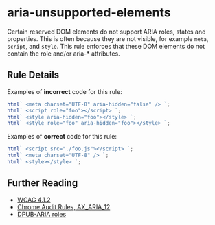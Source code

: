 # aria-unsupported-elements

Certain reserved DOM elements do not support ARIA roles, states and properties. This is often because they are not visible, for example `meta`, `script`, and `style`. This rule enforces that these DOM elements do not contain the role and/or aria-\* attributes.

## Rule Details

Examples of **incorrect** code for this rule:

```js
html` <meta charset="UTF-8" aria-hidden="false" /> `;
html` <script role="foo"></script> `;
html` <style aria-hidden="foo"></style> `;
html` <style role="foo" aria-hidden="foo"></style> `;
```

Examples of **correct** code for this rule:

```js
html` <script src="./foo.js"></script> `;
html` <meta charset="UTF-8" /> `;
html` <style></style> `;
```

## Further Reading

- [WCAG 4.1.2](https://www.w3.org/WAI/WCAG21/Understanding/name-role-value)
- [Chrome Audit Rules, AX_ARIA_12](https://github.com/GoogleChrome/accessibility-developer-tools/wiki/Audit-Rules#ax_aria_12)
- [DPUB-ARIA roles](https://www.w3.org/TR/dpub-aria-1.0/)
